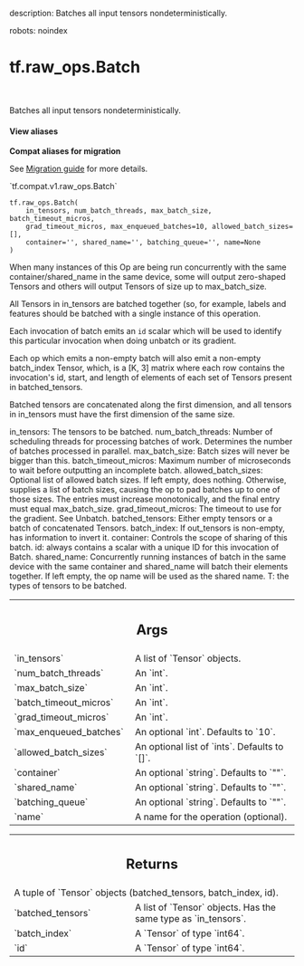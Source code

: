 description: Batches all input tensors nondeterministically.

robots: noindex

# tf.raw_ops.Batch

<!-- Insert buttons and diff -->

<table class="tfo-notebook-buttons tfo-api nocontent" align="left">

</table>



Batches all input tensors nondeterministically.

<section class="expandable">
  <h4 class="showalways">View aliases</h4>
  <p>
<b>Compat aliases for migration</b>
<p>See
<a href="https://www.tensorflow.org/guide/migrate">Migration guide</a> for
more details.</p>
<p>`tf.compat.v1.raw_ops.Batch`</p>
</p>
</section>

<pre class="devsite-click-to-copy prettyprint lang-py tfo-signature-link">
<code>tf.raw_ops.Batch(
    in_tensors, num_batch_threads, max_batch_size, batch_timeout_micros,
    grad_timeout_micros, max_enqueued_batches=10, allowed_batch_sizes=[],
    container='', shared_name='', batching_queue='', name=None
)
</code></pre>



<!-- Placeholder for "Used in" -->

When many instances of this Op are being run concurrently with the same
container/shared_name in the same device, some will output zero-shaped Tensors
and others will output Tensors of size up to max_batch_size.

All Tensors in in_tensors are batched together (so, for example, labels and
features should be batched with a single instance of this operation.

Each invocation of batch emits an `id` scalar which will be used to identify
this particular invocation when doing unbatch or its gradient.

Each op which emits a non-empty batch will also emit a non-empty batch_index
Tensor, which, is a [K, 3] matrix where each row contains the invocation's id,
start, and length of elements of each set of Tensors present in batched_tensors.

Batched tensors are concatenated along the first dimension, and all tensors in
in_tensors must have the first dimension of the same size.

in_tensors: The tensors to be batched.
num_batch_threads: Number of scheduling threads for processing batches of work.
 Determines the number of batches processed in parallel.
max_batch_size: Batch sizes will never be bigger than this.
batch_timeout_micros: Maximum number of microseconds to wait before outputting
 an incomplete batch.
allowed_batch_sizes: Optional list of allowed batch sizes. If left empty, does
 nothing. Otherwise, supplies a list of batch sizes, causing the op to pad
 batches up to one of those sizes. The entries must increase monotonically, and
 the final entry must equal max_batch_size.
grad_timeout_micros: The timeout to use for the gradient. See Unbatch.
batched_tensors: Either empty tensors or a batch of concatenated Tensors.
batch_index: If out_tensors is non-empty, has information to invert it.
container: Controls the scope of sharing of this batch.
id: always contains a scalar with a unique ID for this invocation of Batch.
shared_name: Concurrently running instances of batch in the same device with the
 same container and shared_name will batch their elements together. If left
 empty, the op name will be used as the shared name.
T: the types of tensors to be batched.

<!-- Tabular view -->
 <table class="responsive fixed orange">
<colgroup><col width="214px"><col></colgroup>
<tr><th colspan="2"><h2 class="add-link">Args</h2></th></tr>

<tr>
<td>
`in_tensors`
</td>
<td>
A list of `Tensor` objects.
</td>
</tr><tr>
<td>
`num_batch_threads`
</td>
<td>
An `int`.
</td>
</tr><tr>
<td>
`max_batch_size`
</td>
<td>
An `int`.
</td>
</tr><tr>
<td>
`batch_timeout_micros`
</td>
<td>
An `int`.
</td>
</tr><tr>
<td>
`grad_timeout_micros`
</td>
<td>
An `int`.
</td>
</tr><tr>
<td>
`max_enqueued_batches`
</td>
<td>
An optional `int`. Defaults to `10`.
</td>
</tr><tr>
<td>
`allowed_batch_sizes`
</td>
<td>
An optional list of `ints`. Defaults to `[]`.
</td>
</tr><tr>
<td>
`container`
</td>
<td>
An optional `string`. Defaults to `""`.
</td>
</tr><tr>
<td>
`shared_name`
</td>
<td>
An optional `string`. Defaults to `""`.
</td>
</tr><tr>
<td>
`batching_queue`
</td>
<td>
An optional `string`. Defaults to `""`.
</td>
</tr><tr>
<td>
`name`
</td>
<td>
A name for the operation (optional).
</td>
</tr>
</table>



<!-- Tabular view -->
 <table class="responsive fixed orange">
<colgroup><col width="214px"><col></colgroup>
<tr><th colspan="2"><h2 class="add-link">Returns</h2></th></tr>
<tr class="alt">
<td colspan="2">
A tuple of `Tensor` objects (batched_tensors, batch_index, id).
</td>
</tr>
<tr>
<td>
`batched_tensors`
</td>
<td>
A list of `Tensor` objects. Has the same type as `in_tensors`.
</td>
</tr><tr>
<td>
`batch_index`
</td>
<td>
A `Tensor` of type `int64`.
</td>
</tr><tr>
<td>
`id`
</td>
<td>
A `Tensor` of type `int64`.
</td>
</tr>
</table>

